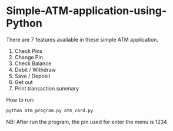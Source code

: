 # Simple-ATM-application-using-Python

There are 7 features available in these simple ATM application.
1. Check Pins
2. Change Pin
3. Check Balance
4. Debit / Withdraw
5. Save / Deposit
6. Get out
7. Print transaction summary

How to run:
```sh
python atm_program.py atm_card.py
```
NB: After run the program, the pin used for enter the menu is 1234
